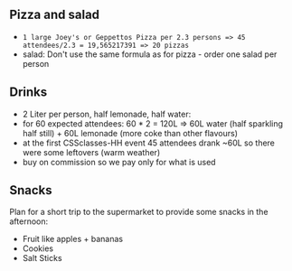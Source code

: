 ## Pizza and salad

* `1 large Joey's or Geppettos Pizza per 2.3 persons => 45 attendees/2.3 = 19,565217391 => 20 pizzas`
* salad: Don't use the same formula as for pizza - order one salad per person

## Drinks

* 2 Liter per person, half lemonade, half water:
* for 60 expected attendees: 60 * 2 = 120L => 60L water (half sparkling half still) + 60L lemonade (more coke than other flavours)
* at the first CSSclasses-HH event 45 attendees drank ~60L so there were some leftovers (warm weather)
* buy on commission so we pay only for what is used

## Snacks

Plan for a short trip to the supermarket to provide some snacks in the afternoon:

* Fruit like apples + bananas
* Cookies
* Salt Sticks
